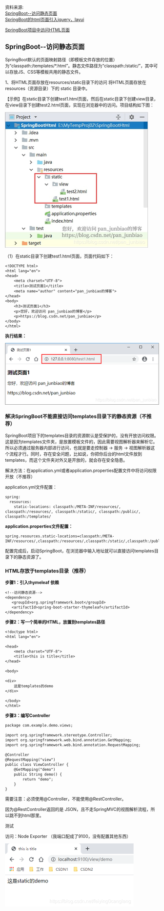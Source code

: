 资料来源:<br/>
[SpringBoot--访问静态页面](https://blog.csdn.net/feiying0canglang/article/details/118912375)<br/>
[SpringBoot的html页面引入jquery，layui](https://blog.csdn.net/K881009/article/details/88656170)

[SpringBoot项目中访问HTML页面](https://blog.csdn.net/pan_junbiao/article/details/105615906)

## SpringBoot--访问静态页面
SpringBoot默认的页面映射路径（即模板文件存放的位置）为“classpath:/templates/*.html”。静态文件路径为“classpath:/static/”，其中可以存放JS、CSS等模板共用的静态文件。

1、将HTML页面存放在resources/static目录下的访问
将HTML页面存放在 resources（资源目录）下的 static 目录中。

【示例】在static目录下创建test1.html页面，然后在static目录下创建view目录，在view目录下创建test2.html页面，实现在浏览器中的访问。项目结构如下图：

![20200419152354174](img\20200419152354174.jpg)



（1）在static目录下创建test1.html页面，页面代码如下：

```
<!DOCTYPE html>
<html lang="en">
<head>
    <meta charset="UTF-8">
    <title>测试页面1</title>
    <meta name="author" content="pan_junbiao的博客">
</head>
<body>
    <h3>测试页面1</h3>
    <p>您好，欢迎访问 pan_junbiao的博客</p>
    <p>https://blog.csdn.net/pan_junbiao</p>
</body>
</html>
```

**执行结果：**

![20200419152947422](img\20200419152947422.png)

### 解决SpringBoot不能直接访问templates目录下的静态资源（不推荐）

SpringBoot项目下的templates目录的资源默认是受保护的，没有开放访问权限。这是因为templates文件夹，是放置模板文件的，因此需要视图解析器来解析它。所以必须通过服务器内部进行访问，也就是要走控制器 → 服务 → 视图解析器这个流程才行。同时，存在安全问题，比如说，你把你后台的html文件放到templates，而这个文件夹对外又是开放的，就会存在安全隐患。

解决方法：在application.yml或者application.properties配置文件中将访问权限开放（不推荐）

application.yml文件配置：

~~~
spring:
  resources:
    static-locations: classpath:/META-INF/resources/, classpath:/resources/, classpath:/static/, classpath:/public/, classpath:/templates/
~~~

**application.properties文件配置：**

~~~
spring.resources.static-locations=classpath:/META-INF/resources/,classpath:/resources/,classpath:/static/,classpath:/public/,classpath:/templates/
~~~

配置完成后，启动SpringBoot，在浏览器中输入地址就可以直接访问templates目录下的静态资源了。


### HTML存放于templates目录（推荐）
**步骤1：引入thymeleaf 依赖**

```
<!--访问静态资源-->
<dependency>
   <groupId>org.springframework.boot</groupId>
   <artifactId>spring-boot-starter-thymeleaf</artifactId>
</dependency>
```

**步骤2：写一个简单的HTML，放置到templates路径**

```
<!doctype html>
<html lang="en">
 
<head>
    <meta charset="UTF-8">
    <title>this is title</title>
</head>
 
<body>
 
<div>
    这是templates的demo
</div>
 
</body>
</html>
```

**步骤3：编写Controller**

```
package com.example.demo.views;
 
import org.springframework.stereotype.Controller;
import org.springframework.web.bind.annotation.GetMapping;
import org.springframework.web.bind.annotation.RequestMapping;
 
@Controller
@RequestMapping("view")
public class ViewController {
    @GetMapping("demo")
    public String demo() {
        return "demo";
    }
}
```

需要注意：必须使用@Controller，不能使用@RestController。

因为@RestController返回的是  JSON，且不走SpringMVC的视图解析流程，所以跳不到html那里。

测试

访问：Node Exporter  （我端口配成了9100，没有配置其他东西）

![20210720002722260](img\20210720002722260.png)


